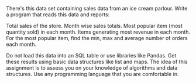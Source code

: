 There's this data set containing sales data from an ice cream parlour. Write a program that reads this data and reports:

Total sales of the store.
Month wise sales totals.
Most popular item (most quantity sold) in each month.
Items generating most revenue in each month.
For the most popular item, find the min, max and average number of orders each month.

Do not load this data into an SQL table or use libraries like Pandas. Get these results using basic data structures like list and maps. The idea of this assignment is to assess you on your knowledge of algorithms and data structures. Use any programming language that you are comfortable in.
